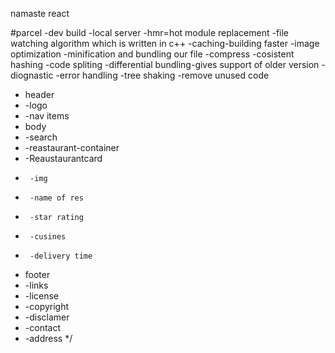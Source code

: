 namaste react
 

 #parcel
 -dev build
 -local server
 -hmr=hot module replacement
 -file watching algorithm which is written in c++
 -caching-building faster
 -image optimization
 -minification and bundling our file
 -compress
 -cosistent hashing
 -code spliting
 -differential bundling-gives support of older version
 -diognastic
 -error handling
 -tree shaking -remove unused code 

 * header
 * -logo
 * -nav items
 * body
 * -search
 * -reastaurant-container
 *   -Reaustaurantcard
 *      -img
 *      -name of res
 *      -star rating
 *      -cusines
 *      -delivery time
 * footer
 * -links
 * -license
 * -copyright
 * -disclamer
 * -contact
 * -address
 */